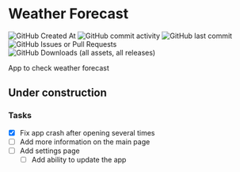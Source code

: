 # Weather Forecast
![GitHub Created At](https://img.shields.io/github/created-at/untried-duck61/weather_android?style=flat-square)
![GitHub commit activity](https://img.shields.io/github/commit-activity/t/untried-duck61/weather_android?style=flat-square)
![GitHub last commit](https://img.shields.io/github/last-commit/untried-duck61/weather_android?style=flat-square)
![GitHub Issues or Pull Requests](https://img.shields.io/github/issues/untried-duck61/weather_android?style=flat-square)
![GitHub Downloads (all assets, all releases)](https://img.shields.io/github/downloads/untried-duck61/weather_android/total?style=flat-square)
<!--![Cirrus CI - Default Branch Build Status](https://img.shields.io/cirrus/github/untried-duck61/weather_android?style=flat-square)<br-->
App to check weather forecast

## Under construction
### Tasks
 - [x] Fix app crash after opening several times
 - [ ] Add more information on the main page
 - [ ] Add settings page
    * [ ] Add ability to update the app
